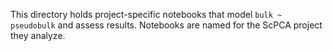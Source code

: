 This directory holds project-specific notebooks that model `bulk ~ pseudobulk` and assess results.
Notebooks are named for the ScPCA project they analyze.
